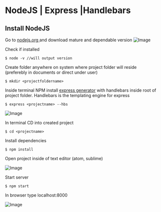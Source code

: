 # NodeJS | Express |Handlebars


## Install NodeJS


Go to [nodejs.org ](https://nodejs.org)and download mature and dependable version
![Image](https://content.screencast.com/users/paulhanna33/folders/Jing/media/fead33b3-872a-4d9f-8f1a-ab8816c693c8/00000008.png)


Check if installed



```git
$ node -v //will output version
```


Create folder anywhere on system where project folder will reside (preferebly in documents or direct under user)



```git
$ mkdir <projectfoldername>
```


Inside terminal NPM install [express generator](https://expressjs.com/en/starter/generator.html)  with handlebars inside root of project folder. Handlebars is the templating engine for express



```git
$ express <projectname> --hbs
```


![Image](https://content.screencast.com/users/paulhanna33/folders/Jing/media/07cf5732-117b-4009-aa1b-96293033d92c/00000011.png)


In terminal CD into created project



```git
$ cd <projectname>
```


Install dependencies 



```git
$ npm install
```


Open project inside of text editor (atom, sublime)


![Image](https://content.screencast.com/users/paulhanna33/folders/Jing/media/822e4d7b-6ad3-46a5-8807-a903527cae40/00000012.png)


Start server



```git
$ npm start
```


In browser type localhost:8000


![Image](https://content.screencast.com/users/paulhanna33/folders/Jing/media/c6179b10-e6a3-41a4-ba12-a74ba3f85e9f/00000013.png)




